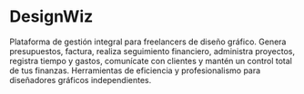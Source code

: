 # DesignWiz
Plataforma de gestión integral para freelancers de diseño gráfico. Genera presupuestos, factura, realiza seguimiento financiero, administra proyectos, registra tiempo y gastos, comunícate con clientes y mantén un control total de tus finanzas. Herramientas de eficiencia y profesionalismo para diseñadores gráficos independientes.
